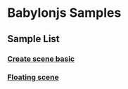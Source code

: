 # Babylonjs Samples

## Sample List

### [Create scene basic](./samples/create_scene_basic.html)

### [Floating scene](samples/floating_box.html)